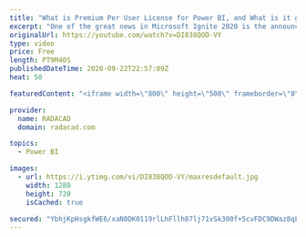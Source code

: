```yaml
---
title: "What is Premium Per User License for Power BI, and What is it good for"
excerpt: "One of the great news in Microsoft Ignite 2020 is the announcement of a new licensing plan for Microsoft Power BI, called Premium Per User, or Premium Gen2. In this article, I'll explain what that is, and how this can be helpful for Power BI users. Read my article here to find links to study more: https://radacad.com/what-is-premium-per-user-license-for-power-bi-and-what-is-it-good-for"
originalUrl: https://youtube.com/watch?v=DI838QOD-VY
type: video
price: Free
length: PT9M40S
publishedDateTime: 2020-09-22T22:57:09Z
heat: 50

featuredContent: "<iframe width=\"800\" height=\"500\" frameborder=\"0\" src=\"https://www.youtube.com/embed/DI838QOD-VY\" allow=\"accelerometer; autoplay; encrypted-media; gyroscope; picture-in-picture\" allowfullscreen></iframe>"

provider:
  name: RADACAD
  domain: radacad.com

topics:
  - Power BI

images:
  - url: https://i.ytimg.com/vi/DI838QOD-VY/maxresdefault.jpg
    width: 1280
    height: 720
    isCached: true

secured: "YbhjKpHsgkfWE6/xaN0DK0119rlLhFllh87lj71vSk300f+5cvFDC9DWaz8qLDXupCuzClTxl9thvfaci+lOw7QGNiVlAwVDcxBBGfQBaFPwxD9kvjHykTp/0KDlBYa0sRFd7NhNn1DK8xwGiflfR0oVLzPkqGUtjVgzJ79D4wNxni5R5vY+9CYkeQdJt2zN1ewpp4h26dRhYorAXMAbT7Nvbjaq7ccZDKbzpnB2tqdQrhoARfj7mo0D/p1gxRUZqCgKsWAmUqnzH8tHu3f3+XGYdoKG0lsiOKLYWtc2Pc0OvVEHQL+ui/6iP8Zkw/ZatyB+60v6fiTiT+PecgOtfAQgIOX3gQFFmLlIFsjRy5Mc3hc1ogNoUyS8OkIic6SBRDeeAmUZowO5T2uO2VsbvW3X0SrNc1RsryAHjZ3hyio=;2+DQ1O9qWFXCLe3ur/xJ/A=="
---
```


